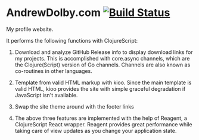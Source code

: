 # AndrewDolby.com [![Build Status](https://travis-ci.org/adolby/AndrewDolby.com.svg?branch=master)](https://travis-ci.org/adolby/AndrewDolby.com)

My profile website.

It performs the following functions with ClojureScript:

1. Download and analyze GitHub Release info to display download links for my projects. This is accomplished with core.async channels, which are the Clojure(Script) version of Go channels. Channels are also known as co-routines in other languages.

2. Template from valid HTML markup with kioo. Since the main template is valid HTML, kioo provides the site with simple graceful degradation if JavaScript isn't available.

3. Swap the site theme around with the footer links

4. The above three features are implemented with the help of Reagent, a ClojureScript React wrapper. Reagent provides great performance while taking care of view updates as you change your application state.
